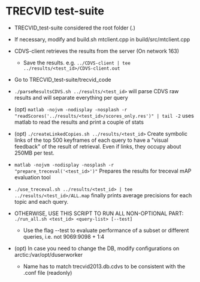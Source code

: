 TRECVID test-suite
====================

* TRECVID_test-suite considered the root folder (.)
* If necessary, modify and build.sh mtclient.cpp in build/src/mtclient.cpp
* CDVS-client retrieves the results from the server (On network 163)
	* Save the results. e.g. `../CDVS-client | tee ../results/<test_id>/CDVS-client.out`
* Go to TRECVID_test-suite/trecvid_code
* `./parseResultsCDVS.sh ../results/<test_id>` will parse CDVS raw results and will separate everything per query
* (opt) `matlab -nojvm -nodisplay -nosplash -r "readScores('../results/<test_id>/scores_only.res')" | tail -2` uses matlab to read the results and print a couple of stats
* (opt) `./createLinkedCopies.sh ../results/<test_id>` Create symbolic links of the top 500 keyframes of each query to have a "visual feedback" of the result of retrieval. Even if links, they occupy about 250MB per test.
* `matlab -nojvm -nodisplay -nosplash -r "prepare_treceval('<test_id>')"` Prepares the results for treceval mAP evaluation tool
* `./use_treceval.sh ../results/<test_id> | tee ../results/<test_id>/ALL.map` finally prints average precisions for each topic and each query.

* OTHERWISE, USE THIS SCRIPT TO RUN ALL NON-OPTIONAL PART: `./run_all.sh <test_id> <query-list> [--test]`
	* Use the flag --test to evaluate performance of a subset or different queries, i.e. not 9069:9098 + 1:4
* (opt) In case you need to change the DB, modify configurations on arctic:/var/opt/duserworker
	* Name has to match trecvid2013.db.cdvs to be consistent with the .conf file (readonly)
